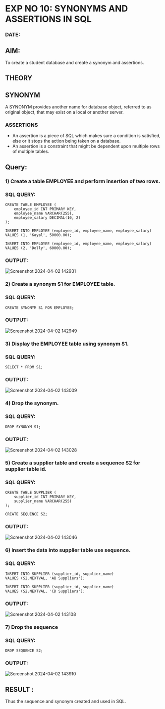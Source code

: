 # EXP NO 10: SYNONYMS AND ASSERTIONS IN SQL 
### DATE: 
## AIM:
To create a student database and create a synonym and assertions.

## THEORY
## SYNONYM

A SYNONYM provides another name for database object, referred to as original object, that may exist on a local or another server.

### ASSERTIONS

* An assertion is a piece of SQL which makes sure a condition is satisfied, else or it stops the action being taken on a database.
* An assertion is a constraint that might be dependent upon multiple rows of multiple tables.


## Query:
### 1) Create a table EMPLOYEE and perform insertion of two rows.

### SQL QUERY: 
```
CREATE TABLE EMPLOYEE (
    employee_id INT PRIMARY KEY,
    employee_name VARCHAR(255),
    employee_salary DECIMAL(10, 2)
);

INSERT INTO EMPLOYEE (employee_id, employee_name, employee_salary)
VALUES (1, 'Kayal', 50000.00);

INSERT INTO EMPLOYEE (employee_id, employee_name, employee_salary)
VALUES (2, 'Dolly', 60000.00);
```

### OUTPUT:
![Screenshot 2024-04-02 142931](https://github.com/Dhanudhanaraj/DBMS/assets/119218812/a3baab08-f624-4690-b739-87070a47b9e6)

### 2) Create a synonym S1 for EMPLOYEE  table.

### SQL QUERY: 
```
CREATE SYNONYM S1 FOR EMPLOYEE;
```
### OUTPUT:
![Screenshot 2024-04-02 142949](https://github.com/Dhanudhanaraj/DBMS/assets/119218812/4da68d32-b801-448b-821a-6d33faea53f8)


### 3) Display the EMPLOYEE  table using synonym S1.
 
### SQL QUERY: 
```
SELECT * FROM S1;
```

### OUTPUT:
![Screenshot 2024-04-02 143009](https://github.com/Dhanudhanaraj/DBMS/assets/119218812/963c4290-5e9f-449b-b356-44b806b8cd8b)


### 4) Drop the synonym.

### SQL QUERY: 
```
DROP SYNONYM S1;
```

### OUTPUT:
![Screenshot 2024-04-02 143028](https://github.com/Dhanudhanaraj/DBMS/assets/119218812/4a0abc5f-bcd9-4f06-895f-a4e86c47cb91)



### 5) Create a supplier table and create a sequence S2 for supplier table id.

### SQL QUERY: 
```
CREATE TABLE SUPPLIER (
    supplier_id INT PRIMARY KEY,
    supplier_name VARCHAR(255)
);

CREATE SEQUENCE S2;
```

### OUTPUT:
![Screenshot 2024-04-02 143046](https://github.com/Dhanudhanaraj/DBMS/assets/119218812/e7b66211-5bf4-4293-8d00-53f01a69d27c)


### 6) insert the data into supplier table use sequence.

### SQL QUERY: 
```
INSERT INTO SUPPLIER (supplier_id, supplier_name)
VALUES (S2.NEXTVAL, 'AB Suppliers');

INSERT INTO SUPPLIER (supplier_id, supplier_name)
VALUES (S2.NEXTVAL, 'CD Suppliers');
```

### OUTPUT:
![Screenshot 2024-04-02 143108](https://github.com/Dhanudhanaraj/DBMS/assets/119218812/a592143c-d033-4385-ba95-90edc540ad76)

### 7) Drop the sequence

### SQL QUERY: 
```
DROP SEQUENCE S2;
```

### OUTPUT:
![Screenshot 2024-04-02 143910](https://github.com/Dhanudhanaraj/DBMS/assets/119218812/d9df85ea-cf61-4cfe-adb3-90a65529a68e)

## RESULT :
Thus the sequence and synonym created and used in SQL.
